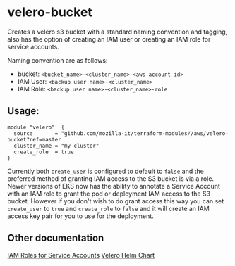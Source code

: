 # velero-bucket
Creates a velero s3 bucket with a standard naming convention and tagging, also has the option of creating
an IAM user or creating an IAM role for service accounts.

Naming convention are as follows:

 - bucket: `<bucket_name>-<cluster_name>-<aws account id>`
 - IAM User: `<backup user name>-<cluster_name>`
 - IAM Role: `<backup user name>-<cluster_name>-role`

## Usage:
```
module "velero"  {
  source       = "github.com/mozilla-it/terraform-modules//aws/velero-bucket?ref=master
  cluster_name = "my-cluster"
  create_role  = true
}
```

Currently both `create_user` is configured to default to `false` and the preferred method of granting IAM
access to the S3 bucket is via a role. Newer versions of EKS now has the ability to annotate a Service Account
with an IAM role to grant the pod or deployment IAM access to the S3 bucket. However if you don't wish to do
grant access this way you can set `create_user` to `true` and `create_role` to `false` and it will create an
IAM access key pair for you to use for the deployment.

## Other documentation
[IAM Roles for Service Accounts](https://docs.aws.amazon.com/eks/latest/userguide/iam-roles-for-service-accounts.html)
[Velero Helm Chart](https://github.com/vmware-tanzu/helm-charts/tree/master/charts/velero)
